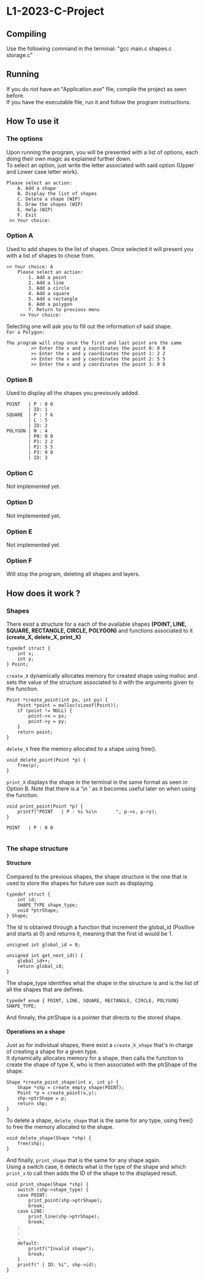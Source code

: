 # L1-2023-C-Project


## Compiling
Use the following command in the terminal: "gcc main.c shapes.c storage.c"


## Running
If you do not have an "Application.exe" file, compile the project as seen before.  
If you have the executable file, run it and follow the program instructions.


## How To use it

### The options
Upon running the program, you will be presented with a list of options, each doing their own magic as explained further down.  
To select an option, just write the letter associated with said option (Upper and Lower case letter work).
```
Please select an action:
    A. Add a shape
    B. Display the list of shapes
    C. Delete a shape (WIP)
    D. Draw the shapes (WIP)
    E. Help (WIP)
    F. Exit
 >> Your choice:
 ```

### Option A
Used to add shapes to the list of shapes. Once selected it will present you with a list of shapes to chose from.
```
>> Your choice: A
    Please select an action:
        1. Add a point
        2. Add a line
        3. Add a circle
        4. Add a square
        5. Add a rectangle
        6. Add a polygon
        7. Return to previous menu
     >> Your choice: 
```
Selecting one will ask you to fill out the information of said shape.  
`For a Polygon:`
```
The program will stop once the first and last point are the same
         >> Enter the x and y coordinates the point 0: 0 0
         >> Enter the x and y coordinates the point 1: 2 2
         >> Enter the x and y coordinates the point 2: 5 5
         >> Enter the x and y coordinates the point 3: 0 0
```

### Option B
Used to display all the shapes you previously added.
```
POINT   | P : 0 0
        | ID: 1
SQUARE  | P : 7 6
        | L : 5
        | ID: 2
POLYGON | N : 4
        | P0: 0 0
        | P1: 2 2
        | P2: 5 5
        | P3: 0 0
        | ID: 3
```

### Option C
Not implemented yet.  

### Option D
Not implemented yet.  

### Option E
Not implemented yet.  

### Option F
Will stop the program, deleting all shapes and layers.


## How does it work ?

### Shapes

There exist a structure for a each of the available shapes **(POINT, LINE, SQUARE, RECTANGLE, CIRCLE, POLYGON)** and functions associated to it **(create_X, delete_X, print_X)**  
```
typedef struct {
    int x;
    int y;
} Point;
```
`create_X` dynamically allocates memory for created shape using malloc and sets the value of the structure associated to it with the arguments given to the function.  
```
Point *create_point(int px, int py) {
    Point *point = malloc(sizeof(Point));
    if (point != NULL) {
        point->x = px;
        point->y = py;
    }
    return point;
}
```
`delete_X` free the memory allocated to a shape using free().  
```
void delete_point(Point *p) {
    free(p);
}
```
`print_X` displays the shape in the terminal in the same format as seen in Option B. Note that there is a '\n       ' as it becomes useful later on when using the function.
```
void print_point(Point *p) {
    printf("POINT   | P : %i %i\n       ", p->x, p->y);
}
```
```
POINT   | P : 0 0
       
```

### The shape structure

#### Structure

Compared to the previous shapes, the shape structure is the one that is used to store the shapes for future use such as displaying.
```
typedef struct {
    int id;
    SHAPE_TYPE shape_type;
    void *ptrShape;
} Shape;
```

The id is obtained through a function that increment the global_id (Positive and starts at 0) and returns it, meaning that the first id would be 1.
```
unsigned int global_id = 0;

unsigned int get_next_id() {
    global_id++;
    return global_id;
}
```

The shape_type identifies what the shape in the structure is and is the list of all the shapes that are defines.
```
typedef enum { POINT, LINE, SQUARE, RECTANGLE, CIRCLE, POLYGON} SHAPE_TYPE;
```

And finnaly, the ptrShape is a pointer that directs to the stored shape.  
   
#### Operations on a shape

Just as for individual shapes, there exist a `create_X_shape` that's in charge of creating a shape for a given type.  
It dynamically allocates memory for a shape, then calls the function to create the shape of type X, who is then associated with the ptrShape of the shape.
```
Shape *create_point_shape(int x, int y) {
    Shape *shp = create_empty_shape(POINT);
    Point *p = create_point(x,y);
    shp->ptrShape = p;
    return shp;   
}
```
To delete a shape, `delete_shape` that is the same for any type, using free() to free the memory allocated to the shape.
```
void delete_shape(Shape *shp) {
    free(shp);
}
```
And finally, `print_shape` that is the same for any shape again.  
Using a switch case, it detects what is the type of the shape and which `print_x` to call then adds the ID of the shape to the displayed result.
```
void print_shape(Shape *shp) {
    switch (shp->shape_type) {
    case POINT:
        print_point(shp->ptrShape);
        break;
    case LINE:
        print_line(shp->ptrShape);
        break;
    .
    .
    .
    default:
        printf("Invalid shape");
        break;
    }
    printf(" | ID: %i", shp->id);
}
```
